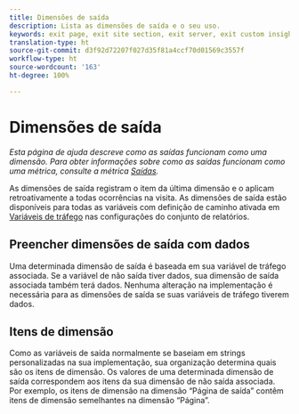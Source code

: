 ```yaml
---
title: Dimensões de saída
description: Lista as dimensões de saída e o seu uso.
keywords: exit page, exit site section, exit server, exit custom insight
translation-type: ht
source-git-commit: d3f92d72207f027d35f81a4ccf70d01569c3557f
workflow-type: ht
source-wordcount: '163'
ht-degree: 100%

---
```



# Dimensões de saída

*Esta página de ajuda descreve como as saídas funcionam como uma dimensão. Para obter informações sobre como as saídas funcionam como uma métrica, consulte a métrica [Saídas](../metrics/exits.md).*

As dimensões de saída registram o item da última dimensão e o aplicam retroativamente a todas ocorrências na visita. As dimensões de saída estão disponíveis para todas as variáveis com definição de caminho ativada em [Variáveis de tráfego](/help/admin/admin/c-traffic-variables/traffic-var.md) nas configurações do conjunto de relatórios.

## Preencher dimensões de saída com dados

Uma determinada dimensão de saída é baseada em sua variável de tráfego associada. Se a variável de não saída tiver dados, sua dimensão de saída associada também terá dados. Nenhuma alteração na implementação é necessária para as dimensões de saída se suas variáveis de tráfego tiverem dados.

## Itens de dimensão

Como as variáveis de saída normalmente se baseiam em strings personalizadas na sua implementação, sua organização determina quais são os itens de dimensão. Os valores de uma determinada dimensão de saída correspondem aos itens da sua dimensão de não saída associada. Por exemplo, os itens de dimensão na dimensão “Página de saída” contêm itens de dimensão semelhantes na dimensão “Página”.

